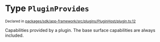 # Type `PluginProvides`
<sub>Declared in [packages/sdk/app-framework/src/plugins/PluginHost/plugin.ts:12](https://github.com/dxos/dxos/blob/061d3392e/packages/sdk/app-framework/src/plugins/PluginHost/plugin.ts#L12)</sub>


Capabilities provided by a plugin.
The base surface capabilities are always included.



